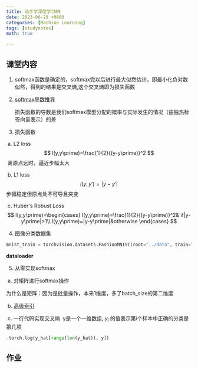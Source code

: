```yaml
---
title: 动手学深度学习09
date: 2023-06-29 +0800
categories: [Machine Learning]
tags: [studynotes]   
math: true

---
```

## 课堂内容

1. softmax函数是确定的，softmax完以后进行最大似然估计，即最小化负对数似然，得到的结果是交叉熵,这个交叉熵即为损失函数

2. [softmax导数推导](https://zh.d2l.ai/chapter_linear-networks/softmax-regression.html)

   损失函数的导数是我们softmax模型分配的概率与实际发生的情况（由独热标签向量表示）的差

3. 损失函数

  ​	a. L2 loss
$$
  l(y,y\prime)=\frac{1}{2}{(y-y\prime)}^2
$$
  ​		离原点远时，逼近步幅太大

  ​	 b. L1 loss
$$
l(y,y\prime)=|y-y\prime|
$$
  ​		步幅稳定但原点处不可导且突变

  ​	 c. Huber's Robust Loss
$$
l(y,y\prime)=\begin{cases}
  l(y,y\prime)=\frac{1}{2}{(y-y\prime)}^2& if|y-y\prime|>1\\
  l(y,y\prime)=|y-y\prime|&otherwise
  \end{cases}
$$

4. 图像分类数据集 
                                                      
```python
mnist_train = torchvision.datasets.FashionMNIST(root="../data", train=True(表示训练数据集), transform=trans,出来是以张量形式读取 download=True)
```

 **dataloader** 

5. 从零实现softmax

​		a. 对矩阵进行softmax操作

​			为什么是矩阵：因为是批量操作，本来1维度，多了batch_size的第二维度

​		b. [高级索引](https://www.runoob.com/numpy/numpy-advanced-indexing.html)

​		c. 一行代码实现交叉熵
​			y是一个一维数组, $y_i$ 的值表示第i个样本中正确的分类是第几项

```python 
-torch.log(y_hat[range(len(y_hat)), y])
```


## 作业